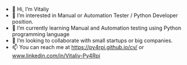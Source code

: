 - 👋 Hi, I’m Vitaliy
- 👀 I’m interested in Manual or Automation Tester / Python Developer position.
- 🌱 I’m currently learning Manual and Automation testing using Python programming language
- 💞️ I’m looking to collaborate with small startups or big companies.
- 📫 You can reach me at  https://py4rpi.github.io/cv/   or   www.linkedin.com/in/Vitaliy-Py4Rpi

<!---
Py4Rpi/Py4Rpi is a ✨ special ✨ repository because its `README.md` (this file) appears on your GitHub profile.
You can click the Preview link to take a look at your changes.
--->
